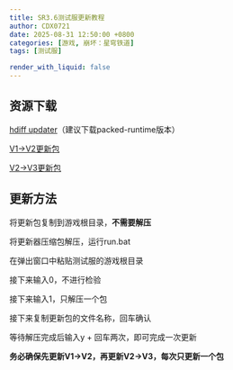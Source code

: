 ```yaml
---
title: SR3.6测试服更新教程
author: CDX0721
date: 2025-08-31 12:50:00 +0800
categories: [游戏, 崩坏：星穹铁道]
tags: [测试服]

render_with_liquid: false
---
```


## 资源下载

[hdiff updater](https://github.com/YYHEggEgg/HappyGenyuanImsactUpdate/releases/tag/v3.2.4)（建议下载packed-runtime版本）

[V1->V2更新包](https://transfer.it/t/OrfrbNwViT5a)

[V2->V3更新包](https://transfer.it/t/2qLB6A4xVbqR)

## 更新方法

将更新包复制到游戏根目录，**不需要解压**

将更新器压缩包解压，运行run.bat

在弹出窗口中粘贴测试服的游戏根目录

接下来输入0，不进行检验

接下来输入1，只解压一个包

接下来复制更新包的文件名称，回车确认

等待解压完成后输入y + 回车两次，即可完成一次更新

**务必确保先更新V1->V2，再更新V2->V3，每次只更新一个包**